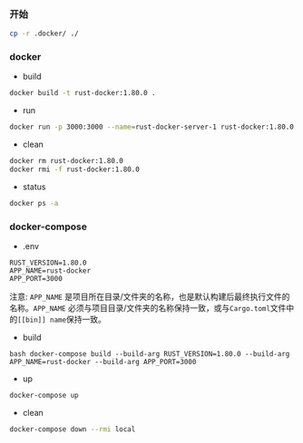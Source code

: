### 开始

```bash
cp -r .docker/ ./
```

### docker

- build

```bash
docker build -t rust-docker:1.80.0 .
```

- run

```bash
docker run -p 3000:3000 --name=rust-docker-server-1 rust-docker:1.80.0
```

- clean

```bash
docker rm rust-docker:1.80.0
docker rmi -f rust-docker:1.80.0
```

- status

```bash
docker ps -a
```

### docker-compose

- .env

```text
RUST_VERSION=1.80.0
APP_NAME=rust-docker
APP_PORT=3000
```

注意: `APP_NAME` 是项目所在目录/文件夹的名称，也是默认构建后最终执行文件的名称。`APP_NAME` 必须与项目目录/文件夹的名称保持一致，或与`Cargo.toml`文件中的`[[bin]] name`保持一致。

- build

``bash
docker-compose build --build-arg RUST_VERSION=1.80.0 --build-arg APP_NAME=rust-docker --build-arg APP_PORT=3000
``

- up

```bash
docker-compose up
```

- clean

```bash
docker-compose down --rmi local
```